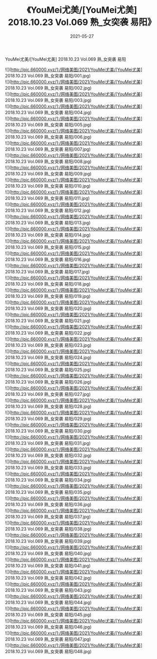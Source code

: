 ﻿---
layout: post
title:  《YouMei尤美/[YouMei尤美] 2018.10.23 Vol.069 熟_女突袭 易阳》
date:   2021-05-27
img: http://pic.660000.xyz/1:/网络美图/2021/YouMei尤美/[YouMei尤美] 2018.10.23 Vol.069 熟_女突袭 易阳/000.jpg
categories: [美女, 清纯, 唯美]
---

YouMei尤美/[YouMei尤美] 2018.10.23 Vol.069 熟_女突袭 易阳

 ![](http://pic.660000.xyz/1:/网络美图/2021/YouMei尤美/[YouMei尤美] 2018.10.23 Vol.069 熟_女突袭 易阳/001.jpg) <br>![](http://pic.660000.xyz/1:/网络美图/2021/YouMei尤美/[YouMei尤美] 2018.10.23 Vol.069 熟_女突袭 易阳/002.jpg) <br>![](http://pic.660000.xyz/1:/网络美图/2021/YouMei尤美/[YouMei尤美] 2018.10.23 Vol.069 熟_女突袭 易阳/003.jpg) <br>![](http://pic.660000.xyz/1:/网络美图/2021/YouMei尤美/[YouMei尤美] 2018.10.23 Vol.069 熟_女突袭 易阳/004.jpg) <br>![](http://pic.660000.xyz/1:/网络美图/2021/YouMei尤美/[YouMei尤美] 2018.10.23 Vol.069 熟_女突袭 易阳/005.jpg) <br>![](http://pic.660000.xyz/1:/网络美图/2021/YouMei尤美/[YouMei尤美] 2018.10.23 Vol.069 熟_女突袭 易阳/006.jpg) <br>![](http://pic.660000.xyz/1:/网络美图/2021/YouMei尤美/[YouMei尤美] 2018.10.23 Vol.069 熟_女突袭 易阳/007.jpg) <br>![](http://pic.660000.xyz/1:/网络美图/2021/YouMei尤美/[YouMei尤美] 2018.10.23 Vol.069 熟_女突袭 易阳/008.jpg) <br>![](http://pic.660000.xyz/1:/网络美图/2021/YouMei尤美/[YouMei尤美] 2018.10.23 Vol.069 熟_女突袭 易阳/009.jpg) <br>![](http://pic.660000.xyz/1:/网络美图/2021/YouMei尤美/[YouMei尤美] 2018.10.23 Vol.069 熟_女突袭 易阳/010.jpg) <br>![](http://pic.660000.xyz/1:/网络美图/2021/YouMei尤美/[YouMei尤美] 2018.10.23 Vol.069 熟_女突袭 易阳/011.jpg) <br>![](http://pic.660000.xyz/1:/网络美图/2021/YouMei尤美/[YouMei尤美] 2018.10.23 Vol.069 熟_女突袭 易阳/012.jpg) <br>![](http://pic.660000.xyz/1:/网络美图/2021/YouMei尤美/[YouMei尤美] 2018.10.23 Vol.069 熟_女突袭 易阳/013.jpg) <br>![](http://pic.660000.xyz/1:/网络美图/2021/YouMei尤美/[YouMei尤美] 2018.10.23 Vol.069 熟_女突袭 易阳/014.jpg) <br>![](http://pic.660000.xyz/1:/网络美图/2021/YouMei尤美/[YouMei尤美] 2018.10.23 Vol.069 熟_女突袭 易阳/015.jpg) <br>![](http://pic.660000.xyz/1:/网络美图/2021/YouMei尤美/[YouMei尤美] 2018.10.23 Vol.069 熟_女突袭 易阳/016.jpg) <br>![](http://pic.660000.xyz/1:/网络美图/2021/YouMei尤美/[YouMei尤美] 2018.10.23 Vol.069 熟_女突袭 易阳/017.jpg) <br>![](http://pic.660000.xyz/1:/网络美图/2021/YouMei尤美/[YouMei尤美] 2018.10.23 Vol.069 熟_女突袭 易阳/018.jpg) <br>![](http://pic.660000.xyz/1:/网络美图/2021/YouMei尤美/[YouMei尤美] 2018.10.23 Vol.069 熟_女突袭 易阳/019.jpg) <br>![](http://pic.660000.xyz/1:/网络美图/2021/YouMei尤美/[YouMei尤美] 2018.10.23 Vol.069 熟_女突袭 易阳/020.jpg) <br>![](http://pic.660000.xyz/1:/网络美图/2021/YouMei尤美/[YouMei尤美] 2018.10.23 Vol.069 熟_女突袭 易阳/021.jpg) <br>![](http://pic.660000.xyz/1:/网络美图/2021/YouMei尤美/[YouMei尤美] 2018.10.23 Vol.069 熟_女突袭 易阳/022.jpg) <br>![](http://pic.660000.xyz/1:/网络美图/2021/YouMei尤美/[YouMei尤美] 2018.10.23 Vol.069 熟_女突袭 易阳/023.jpg) <br>![](http://pic.660000.xyz/1:/网络美图/2021/YouMei尤美/[YouMei尤美] 2018.10.23 Vol.069 熟_女突袭 易阳/024.jpg) <br>![](http://pic.660000.xyz/1:/网络美图/2021/YouMei尤美/[YouMei尤美] 2018.10.23 Vol.069 熟_女突袭 易阳/025.jpg) <br>![](http://pic.660000.xyz/1:/网络美图/2021/YouMei尤美/[YouMei尤美] 2018.10.23 Vol.069 熟_女突袭 易阳/026.jpg) <br>![](http://pic.660000.xyz/1:/网络美图/2021/YouMei尤美/[YouMei尤美] 2018.10.23 Vol.069 熟_女突袭 易阳/027.jpg) <br>![](http://pic.660000.xyz/1:/网络美图/2021/YouMei尤美/[YouMei尤美] 2018.10.23 Vol.069 熟_女突袭 易阳/028.jpg) <br>![](http://pic.660000.xyz/1:/网络美图/2021/YouMei尤美/[YouMei尤美] 2018.10.23 Vol.069 熟_女突袭 易阳/029.jpg) <br>![](http://pic.660000.xyz/1:/网络美图/2021/YouMei尤美/[YouMei尤美] 2018.10.23 Vol.069 熟_女突袭 易阳/030.jpg) <br>![](http://pic.660000.xyz/1:/网络美图/2021/YouMei尤美/[YouMei尤美] 2018.10.23 Vol.069 熟_女突袭 易阳/031.jpg) <br>![](http://pic.660000.xyz/1:/网络美图/2021/YouMei尤美/[YouMei尤美] 2018.10.23 Vol.069 熟_女突袭 易阳/032.jpg) <br>![](http://pic.660000.xyz/1:/网络美图/2021/YouMei尤美/[YouMei尤美] 2018.10.23 Vol.069 熟_女突袭 易阳/033.jpg) <br>![](http://pic.660000.xyz/1:/网络美图/2021/YouMei尤美/[YouMei尤美] 2018.10.23 Vol.069 熟_女突袭 易阳/034.jpg) <br>![](http://pic.660000.xyz/1:/网络美图/2021/YouMei尤美/[YouMei尤美] 2018.10.23 Vol.069 熟_女突袭 易阳/035.jpg) <br>![](http://pic.660000.xyz/1:/网络美图/2021/YouMei尤美/[YouMei尤美] 2018.10.23 Vol.069 熟_女突袭 易阳/036.jpg) <br>![](http://pic.660000.xyz/1:/网络美图/2021/YouMei尤美/[YouMei尤美] 2018.10.23 Vol.069 熟_女突袭 易阳/037.jpg) <br>![](http://pic.660000.xyz/1:/网络美图/2021/YouMei尤美/[YouMei尤美] 2018.10.23 Vol.069 熟_女突袭 易阳/038.jpg) <br>![](http://pic.660000.xyz/1:/网络美图/2021/YouMei尤美/[YouMei尤美] 2018.10.23 Vol.069 熟_女突袭 易阳/039.jpg) <br>![](http://pic.660000.xyz/1:/网络美图/2021/YouMei尤美/[YouMei尤美] 2018.10.23 Vol.069 熟_女突袭 易阳/040.jpg) <br>![](http://pic.660000.xyz/1:/网络美图/2021/YouMei尤美/[YouMei尤美] 2018.10.23 Vol.069 熟_女突袭 易阳/041.jpg) <br>![](http://pic.660000.xyz/1:/网络美图/2021/YouMei尤美/[YouMei尤美] 2018.10.23 Vol.069 熟_女突袭 易阳/042.jpg) <br>![](http://pic.660000.xyz/1:/网络美图/2021/YouMei尤美/[YouMei尤美] 2018.10.23 Vol.069 熟_女突袭 易阳/043.jpg) <br>![](http://pic.660000.xyz/1:/网络美图/2021/YouMei尤美/[YouMei尤美] 2018.10.23 Vol.069 熟_女突袭 易阳/044.jpg) <br>![](http://pic.660000.xyz/1:/网络美图/2021/YouMei尤美/[YouMei尤美] 2018.10.23 Vol.069 熟_女突袭 易阳/045.jpg) <br>![](http://pic.660000.xyz/1:/网络美图/2021/YouMei尤美/[YouMei尤美] 2018.10.23 Vol.069 熟_女突袭 易阳/046.jpg) <br>![](http://pic.660000.xyz/1:/网络美图/2021/YouMei尤美/[YouMei尤美] 2018.10.23 Vol.069 熟_女突袭 易阳/047.jpg) <br>![](http://pic.660000.xyz/1:/网络美图/2021/YouMei尤美/[YouMei尤美] 2018.10.23 Vol.069 熟_女突袭 易阳/048.jpg) <br>